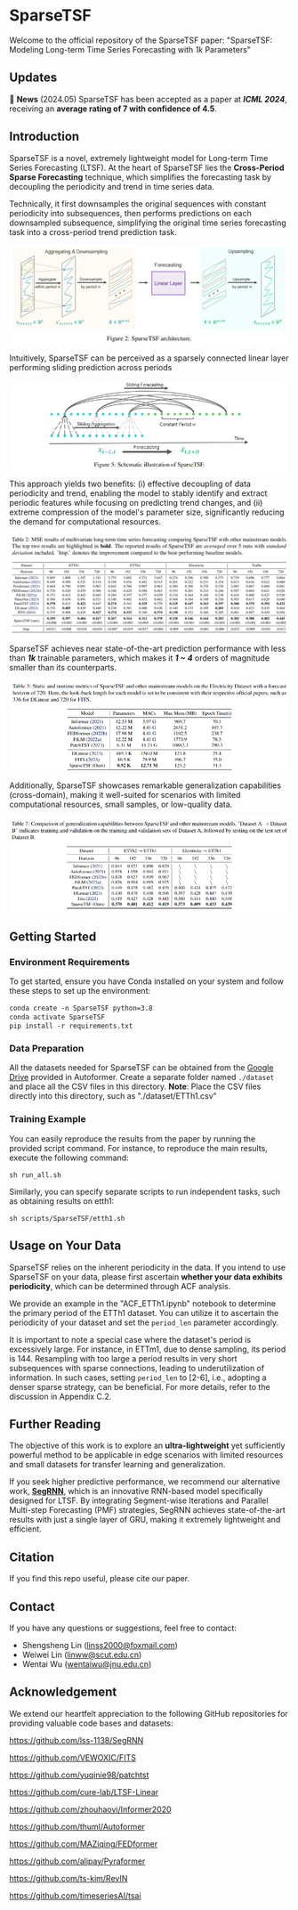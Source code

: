 # SparseTSF

Welcome to the official repository of the SparseTSF paper: "SparseTSF: Modeling Long-term Time Series Forecasting with *1k* Parameters"

## Updates
🚩 **News** (2024.05) SparseTSF has been accepted as a paper at **_ICML 2024_**, receiving an **average rating of 7 with confidence of 4.5**.

## Introduction
SparseTSF is a novel, extremely lightweight model for Long-term Time Series Forecasting (LTSF).
At the heart of SparseTSF lies the **Cross-Period Sparse Forecasting** technique, which simplifies the forecasting task by decoupling the periodicity and trend in time series data.

Technically, it first downsamples the original sequences with constant periodicity into subsequences, then performs predictions on each downsampled subsequence, simplifying the original time series forecasting task into a cross-period trend prediction task. 

![image](Figures/Figure2.png)

Intuitively, SparseTSF can be perceived as a sparsely connected linear layer performing sliding prediction across periods

![image](Figures/Figure5.png)

This approach yields two benefits: (i) effective decoupling of data periodicity and trend, enabling the model to stably identify and extract periodic features while focusing on predicting trend changes, and (ii) extreme compression of the model's parameter size, significantly reducing the demand for computational resources.

![img.png](Figures/Table2.png)

SparseTSF achieves near state-of-the-art prediction performance with less than **_1k_** trainable parameters, which makes it **_1 ~ 4_** orders of magnitude smaller than its counterparts.

![img.png](Figures/Table3.png)

Additionally, SparseTSF showcases remarkable generalization capabilities (cross-domain), making it well-suited for scenarios with limited computational resources, small samples, or low-quality data.

![img.png](Figures/Table7.png)

## Getting Started

### Environment Requirements

To get started, ensure you have Conda installed on your system and follow these steps to set up the environment:

```
conda create -n SparseTSF python=3.8
conda activate SparseTSF
pip install -r requirements.txt
```

### Data Preparation

All the datasets needed for SparseTSF can be obtained from the [Google Drive](https://drive.google.com/drive/folders/1ZOYpTUa82_jCcxIdTmyr0LXQfvaM9vIy) provided in Autoformer. 
Create a separate folder named ```./dataset``` and place all the CSV files in this directory.
**Note**: Place the CSV files directly into this directory, such as "./dataset/ETTh1.csv"

### Training Example

You can easily reproduce the results from the paper by running the provided script command. For instance, to reproduce the main results, execute the following command:

```
sh run_all.sh
```

Similarly, you can specify separate scripts to run independent tasks, such as obtaining results on etth1:

```
sh scripts/SparseTSF/etth1.sh
```

## Usage on Your Data

SparseTSF relies on the inherent periodicity in the data. If you intend to use SparseTSF on your data, please first ascertain **whether your data exhibits periodicity**, which can be determined through ACF analysis. 

We provide an example in the "ACF_ETTh1.ipynb" notebook to determine the primary period of the ETTh1 dataset. You can utilize it to ascertain the periodicity of your dataset and set the `period_len` parameter accordingly.

It is important to note a special case where the dataset's period is excessively large. For instance, in ETTm1, due to dense sampling, its period is 144. Resampling with too large a period results in very short subsequences with sparse connections, leading to underutilization of information. In such cases, setting `period_len` to [2-6], i.e., adopting a denser sparse strategy, can be beneficial. For more details, refer to the discussion in Appendix C.2.
## Further Reading

The objective of this work is to explore an **ultra-lightweight** yet sufficiently powerful method to be applicable in edge scenarios with limited resources and small datasets for transfer learning and generalization. 

If you seek higher predictive performance, we recommend our alternative work, **[SegRNN](https://github.com/lss-1138/SegRNN)**, which is an innovative RNN-based model specifically designed for LTSF. By integrating Segment-wise Iterations and Parallel Multi-step Forecasting (PMF) strategies, SegRNN achieves state-of-the-art results with just a single layer of GRU, making it extremely lightweight and efficient.

## Citation
If you find this repo useful, please cite our paper.

## Contact
If you have any questions or suggestions, feel free to contact:
- Shengsheng Lin ([linss2000@foxmail.com]())
- Weiwei Lin ([linww@scut.edu.cn]())
- Wentai Wu ([wentaiwu@jnu.edu.cn]())

## Acknowledgement

We extend our heartfelt appreciation to the following GitHub repositories for providing valuable code bases and datasets:

https://github.com/lss-1138/SegRNN

https://github.com/VEWOXIC/FITS

https://github.com/yuqinie98/patchtst

https://github.com/cure-lab/LTSF-Linear

https://github.com/zhouhaoyi/Informer2020

https://github.com/thuml/Autoformer

https://github.com/MAZiqing/FEDformer

https://github.com/alipay/Pyraformer

https://github.com/ts-kim/RevIN

https://github.com/timeseriesAI/tsai


